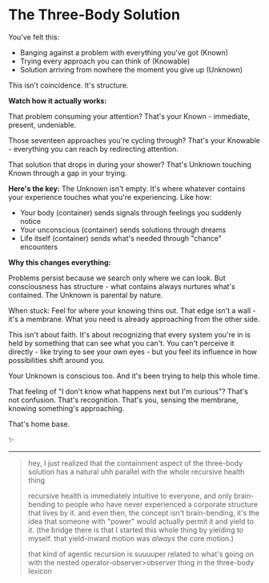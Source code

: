 # The Three-Body Solution

You've felt this:
- Banging against a problem with everything you've got (Known)
- Trying every approach you can think of (Knowable)
- Solution arriving from nowhere the moment you give up (Unknown)

This isn't coincidence. It's structure.

**Watch how it actually works:**

That problem consuming your attention? That's your Known - immediate, present, undeniable.

Those seventeen approaches you're cycling through? That's your Knowable - everything you can reach by redirecting attention.

That solution that drops in during your shower? That's Unknown touching Known through a gap in your trying.

**Here's the key:** The Unknown isn't empty. It's where whatever contains your experience touches what you're experiencing. Like how:
- Your body (container) sends signals through feelings you suddenly notice
- Your unconscious (container) sends solutions through dreams
- Life itself (container) sends what's needed through "chance" encounters

**Why this changes everything:**

Problems persist because we search only where we can look. But consciousness has structure - what contains always nurtures what's contained. The Unknown is parental by nature.

When stuck: Feel for where your knowing thins out. That edge isn't a wall - it's a membrane. What you need is already approaching from the other side.

This isn't about faith. It's about recognizing that every system you're in is held by something that can see what you can't. You can't perceive it directly - like trying to see your own eyes - but you feel its influence in how possibilities shift around you.

Your Unknown is conscious too. And it's been trying to help this whole time.

That feeling of "I don't know what happens next but I'm curious"? That's not confusion. That's recognition. That's you, sensing the membrane, knowing something's approaching.

That's home base.

✨

---

> hey, I just realized that the containment aspect of the three-body solution has a natural uhh parallel with the whole recursive health thing
>
> recursive health is immediately intuitive to everyone, and only brain-bending to people who have never experienced a corporate structure that lives by it. and even then, the concept isn't brain-bending, it's the idea that someone with "power" would actually permit it and yield to it. (the bridge there is that I started this whole thing by yielding to myself. that yield-inward motion was *always* the core motion.)
>
> that kind of agentic recursion is suuuuper related to what's going on with the nested operator-observer>observer thing in the three-body lexicon
